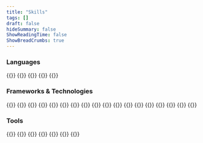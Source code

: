 ```yaml
---
title: "Skills"
tags: []
draft: false
hideSummary: false
ShowReadingTime: false
ShowBreadCrumbs: true
---
```


<!-- Use to get badges: https://github.com/Ileriayo/markdown-badges -->

### Languages

<div style="display: flex; flex-direction: row; flex-wrap: wrap">
    <!-- Python --> {{<skill_tag src="https://img.shields.io/badge/Python-3776AB?style=for-the-badge&logo=python&logoColor=white">}}
    <!-- Go --> {{<skill_tag src="https://img.shields.io/badge/Go-00ADD8?style=for-the-badge&logo=go&logoColor=white">}} 
    <!-- TypeScript--> {{<skill_tag src="https://img.shields.io/badge/TypeScript-007ACC?style=for-the-badge&logo=typescript&logoColor=white">}}
    <!-- JavaScript --> {{<skill_tag src="https://img.shields.io/badge/JavaScript-F7DF1E?style=for-the-badge&logo=javascript&logoColor=black">}}
    <!-- Java --> {{<skill_tag src="https://img.shields.io/badge/Java-ED8B00?style=for-the-badge&logo=java&logoColor=white">}} 
</div>

### Frameworks & Technologies

<div style="display: flex; flex-direction: row; flex-wrap: wrap">
    <!--  AWS --> {{<skill_tag src="https://img.shields.io/badge/Amazon_AWS-232F3E?style=for-the-badge&logo=amazonaws&logoColor=white">}}
    <!-- Terraform --> {{<skill_tag src="https://img.shields.io/badge/terraform-%235835CC.svg?style=for-the-badge&logo=terraform&logoColor=white">}}
    <!-- Serverless --> {{<skill_tag src="https://img.shields.io/badge/Serverless-FD5750?style=for-the-badge&logo=Serverless&logoColor=white">}}
    <!-- Docker --> {{<skill_tag src="https://img.shields.io/badge/docker-%230db7ed.svg?style=for-the-badge&logo=docker&logoColor=white">}}
    <!-- GitHub Actions --> {{<skill_tag src="https://img.shields.io/badge/github%20actions-%232671E5.svg?style=for-the-badge&logo=githubactions&logoColor=white">}}
    <!-- TravisCI --> {{<skill_tag src="https://img.shields.io/badge/travis_CI-3EAAAF?style=for-the-badge&logo=travisci&logoColor=white">}}
    <!-- GCP --> {{<skill_tag src="https://img.shields.io/badge/Google_Cloud-4285F4?style=for-the-badge&logo=google-cloud&logoColor=white">}}
    <!-- GIT --> {{<skill_tag src="https://img.shields.io/badge/Git-F05032?style=for-the-badge&logo=git&logoColor=white">}}
    <!-- MongoDB --> {{<skill_tag src="https://img.shields.io/badge/MongoDB-4EA94B?style=for-the-badge&logo=mongodb&logoColor=white">}}
    <!-- MySQL --> {{<skill_tag src="https://img.shields.io/badge/MySQL-00000F?style=for-the-badge&logo=mysql&logoColor=white">}}
    <!-- DynamoDB --> {{<skill_tag src="https://img.shields.io/badge/Amazon%20DynamoDB-4053D6?style=for-the-badge&logo=Amazon%20DynamoDB&logoColor=white">}}
    <!-- Firebase --> {{<skill_tag src="https://img.shields.io/badge/Firebase-039BE5?style=for-the-badge&logo=Firebase&logoColor=white">}}
    <!-- Swagger -->{{<skill_tag src="https://img.shields.io/badge/-Swagger-%23Clojure?style=for-the-badge&logo=swagger&logoColor=white">}}
    <!-- Hugo --> {{<skill_tag src="https://img.shields.io/badge/Hugo-black.svg?style=for-the-badge&logo=Hugo">}}
    <!-- Anaconda --> {{<skill_tag src="https://img.shields.io/badge/Anaconda-%2344A833.svg?style=for-the-badge&logo=anaconda&logoColor=white">}}
    <!-- Angular --> {{<skill_tag src="https://img.shields.io/badge/Angular-E23237?style=for-the-badge&logo=angular&logoColor=white">}}
    <!-- React --> {{<skill_tag src="https://img.shields.io/badge/react-%2320232a.svg?style=for-the-badge&logo=react&logoColor=%2361DAFB">}}
    <!-- NativeScript --> {{<skill_tag src="https://img.shields.io/badge/Nativescript-3655FF?style=for-the-badge&logo=Nativescript&logoColor=white">}}
</div>

### Tools

<div style="display: flex; flex-direction: row; flex-wrap: wrap">
    <!-- VSCode --> {{<skill_tag src="https://img.shields.io/badge/Visual_Studio_Code-0078D4?style=for-the-badge&logo=visual%20studio%20code&logoColor=white">}}
    <!-- Jira --> {{<skill_tag src="https://img.shields.io/badge/jira-%230A0FFF.svg?style=for-the-badge&logo=jira&logoColor=white">}}
    <!-- Notion --> {{<skill_tag src="https://img.shields.io/badge/Notion-%23000000.svg?style=for-the-badge&logo=notion&logoColor=white">}}
    <!-- GitHub --> {{<skill_tag src="https://img.shields.io/badge/GitHub-100000?style=for-the-badge&logo=github&logoColor=white">}}
    <!-- BitBucket --> {{<skill_tag src="https://img.shields.io/badge/Bitbucket-330F63?style=for-the-badge&logo=bitbucket&logoColor=white">}}
    <!-- Linux --> {{<skill_tag src="https://img.shields.io/badge/Linux-FCC624?style=for-the-badge&logo=linux&logoColor=black">}}
    <!-- Postman --> {{<skill_tag src="https://img.shields.io/badge/Postman-FF6C37?style=for-the-badge&logo=Postman&logoColor=white">}}
</div>
